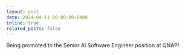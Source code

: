 ```yaml
---
layout: post
date: 2024-04-11 00:00:00-0400
inline: true
related_posts: false
---
```


Being promoted to the Senior AI Software Engineer position at QNAP!

